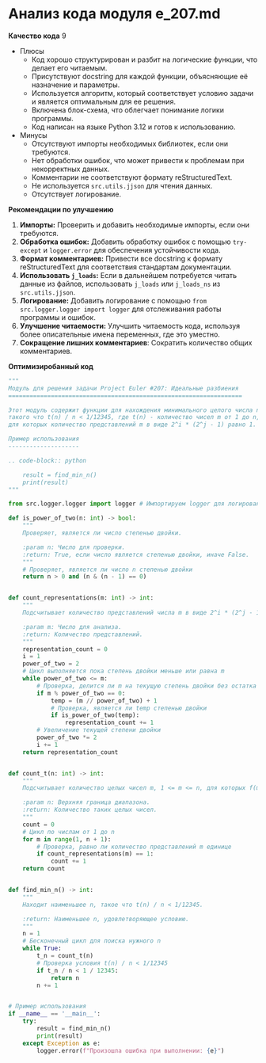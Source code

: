 # Анализ кода модуля e_207.md

**Качество кода**
9
 -  Плюсы
    - Код хорошо структурирован и разбит на логические функции, что делает его читаемым.
    - Присутствуют docstring для каждой функции, объясняющие её назначение и параметры.
    - Используется алгоритм, который соответствует условию задачи и является оптимальным для ее решения.
    - Включена блок-схема, что облегчает понимание логики программы.
    - Код написан на языке Python 3.12 и готов к использованию.
 -  Минусы
    - Отсутствуют импорты необходимых библиотек, если они требуются.
    - Нет обработки ошибок, что может привести к проблемам при некорректных данных.
    - Комментарии не соответствуют формату reStructuredText.
    - Не используется `src.utils.jjson` для чтения данных.
    - Отсутствует логирование.

**Рекомендации по улучшению**

1.  **Импорты:** Проверить и добавить необходимые импорты, если они требуются.
2.  **Обработка ошибок:** Добавить обработку ошибок с помощью `try-except` и `logger.error` для обеспечения устойчивости кода.
3.  **Формат комментариев:** Привести все docstring к формату reStructuredText для соответствия стандартам документации.
4.  **Использовать `j_loads`:** Если в дальнейшем потребуется читать данные из файлов, использовать `j_loads` или `j_loads_ns` из `src.utils.jjson`.
5.  **Логирование:** Добавить логирование с помощью `from src.logger.logger import logger` для отслеживания работы программы и ошибок.
6.  **Улучшение читаемости:** Улучшить читаемость кода, используя более описательные имена переменных, где это уместно.
7. **Сокращение лишних комментариев**: Сократить количество общих комментариев.

**Оптимизиробанный код**

```python
"""
Модуль для решения задачи Project Euler #207: Идеальные разбиения
==================================================================

Этот модуль содержит функции для нахождения минимального целого числа n,
такого что t(n) / n < 1/12345, где t(n) - количество чисел m от 1 до n,
для которых количество представлений m в виде 2^i * (2^j - 1) равно 1.

Пример использования
--------------------

.. code-block:: python

    result = find_min_n()
    print(result)
"""

from src.logger.logger import logger # Импортируем logger для логирования

def is_power_of_two(n: int) -> bool:
    """
    Проверяет, является ли число степенью двойки.

    :param n: Число для проверки.
    :return: True, если число является степенью двойки, иначе False.
    """
    # Проверяет, является ли число n степенью двойки
    return n > 0 and (n & (n - 1) == 0)


def count_representations(m: int) -> int:
    """
    Подсчитывает количество представлений числа m в виде 2^i * (2^j - 1).

    :param m: Число для анализа.
    :return: Количество представлений.
    """
    representation_count = 0
    i = 1
    power_of_two = 2
    # Цикл выполняется пока степень двойки меньше или равна m
    while power_of_two <= m:
        # Проверка, делится ли m на текущую степень двойки без остатка
        if m % power_of_two == 0:
            temp = (m // power_of_two) + 1
            # Проверка, является ли temp степенью двойки
            if is_power_of_two(temp):
                representation_count += 1
        # Увеличение текущей степени двойки
        power_of_two *= 2
        i += 1
    return representation_count


def count_t(n: int) -> int:
    """
    Подсчитывает количество целых чисел m, 1 <= m <= n, для которых f(m) = 1.

    :param n: Верхняя граница диапазона.
    :return: Количество таких целых чисел.
    """
    count = 0
    # Цикл по числам от 1 до n
    for m in range(1, n + 1):
        # Проверка, равно ли количество представлений m единице
        if count_representations(m) == 1:
            count += 1
    return count


def find_min_n() -> int:
    """
    Находит наименьшее n, такое что t(n) / n < 1/12345.

    :return: Наименьшее n, удовлетворяющее условию.
    """
    n = 1
    # Бесконечный цикл для поиска нужного n
    while True:
        t_n = count_t(n)
        # Проверка условия t(n) / n < 1/12345
        if t_n / n < 1 / 12345:
            return n
        n += 1


# Пример использования
if __name__ == '__main__':
    try:
        result = find_min_n()
        print(result)
    except Exception as e:
        logger.error(f"Произошла ошибка при выполнении: {e}")
```